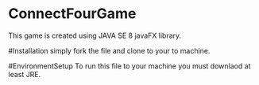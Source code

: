 # ConnectFourGame
This game is created using JAVA SE 8 javaFX library. 

#Installation
simply fork the file and clone to your to machine.

#EnvironmentSetup
To run this file to your machine you must downlaod at least JRE.


